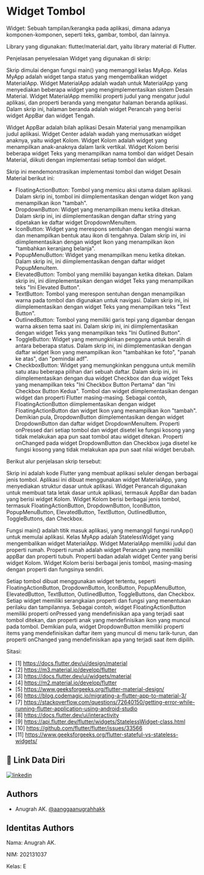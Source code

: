 
# Widget Tombol

Widget: Sebuah tampilan/kerangka pada aplikasi, dimana adanya komponen-komponen, seperti teks, gambar, tombol, dan lainnya.

Library yang digunakan: flutter/material.dart, yaitu library material di Flutter.

Penjelasan penyelesaian Widget yang digunakan di skrip:

Skrip dimulai dengan fungsi main() yang memanggil kelas MyApp. Kelas MyApp adalah widget tanpa status yang mengembalikan widget MaterialApp. Widget MaterialApp adalah wadah untuk MaterialApp yang menyediakan beberapa widget yang mengimplementasikan sistem Desain Material. Widget MaterialApp memiliki properti judul yang mengatur judul aplikasi, dan properti beranda yang mengatur halaman beranda aplikasi. Dalam skrip ini, halaman beranda adalah widget Perancah yang berisi widget AppBar dan widget Tengah.

Widget AppBar adalah bilah aplikasi Desain Material yang menampilkan judul aplikasi. Widget Center adalah wadah yang memusatkan widget anaknya, yaitu widget Kolom. Widget Kolom adalah widget yang menampilkan anak-anaknya dalam larik vertikal. Widget Kolom berisi beberapa widget Teks yang menampilkan nama tombol dan widget Desain Material, diikuti dengan implementasi setiap tombol dan widget.

Skrip ini mendemonstrasikan implementasi tombol dan widget Desain Material berikut ini:
- FloatingActionButton: Tombol yang memicu aksi utama dalam aplikasi. Dalam skrip ini, tombol ini diimplementasikan dengan widget Ikon yang menampilkan ikon "tambah".
- DropdownButton: Widget yang menampilkan menu ketika ditekan. Dalam skrip ini, ini diimplementasikan dengan daftar string yang dipetakan ke daftar widget DropdownMenuItem.
- IconButton: Widget yang merespons sentuhan dengan mengisi warna dan menampilkan bentuk atau ikon di tengahnya. Dalam skrip ini, ini diimplementasikan dengan widget Ikon yang menampilkan ikon "tambahkan keranjang belanja".
- PopupMenuButton: Widget yang menampilkan menu ketika ditekan. Dalam skrip ini, ini diimplementasikan dengan daftar widget PopupMenuItem.
- ElevatedButton: Tombol yang memiliki bayangan ketika ditekan. Dalam skrip ini, ini diimplementasikan dengan widget Teks yang menampilkan teks "Ini Elevated Button".
- TextButton: Tombol yang merespon sentuhan dengan menampilkan warna pada tombol dan digunakan untuk navigasi. Dalam skrip ini, ini diimplementasikan dengan widget Teks yang menampilkan teks "Text Button".
- OutlinedButton: Tombol yang memiliki garis tepi yang digambar dengan warna aksen tema saat ini. Dalam skrip ini, ini diimplementasikan dengan widget Teks yang menampilkan teks "Ini Outlined Button".
- ToggleButton: Widget yang memungkinkan pengguna untuk beralih di antara beberapa status. Dalam skrip ini, ini diimplementasikan dengan daftar widget Ikon yang menampilkan ikon "tambahkan ke foto", "panah ke atas", dan "pemindai adf".
- CheckboxButton: Widget yang memungkinkan pengguna untuk memilih satu atau beberapa pilihan dari sebuah daftar. Dalam skrip ini, ini diimplementasikan dengan dua widget Checkbox dan dua widget Teks yang menampilkan teks "Ini Checkbox Button Pertama" dan "Ini Checkbox Button Kedua".
Tombol dan widget diimplementasikan dengan widget dan properti Flutter masing-masing. Sebagai contoh, FloatingActionButton diimplementasikan dengan widget FloatingActionButton dan widget Ikon yang menampilkan ikon "tambah". Demikian pula, DropdownButton diimplementasikan dengan widget DropdownButton dan daftar widget DropdownMenuItem.
Properti onPressed dari setiap tombol dan widget disetel ke fungsi kosong yang tidak melakukan apa pun saat tombol atau widget ditekan. Properti onChanged pada widget DropdownButton dan Checkbox juga disetel ke fungsi kosong yang tidak melakukan apa pun saat nilai widget berubah.

Berikut alur penjelasan skrip tersebut:

Skrip ini adalah kode Flutter yang membuat aplikasi seluler dengan berbagai jenis tombol. Aplikasi ini dibuat menggunakan widget MaterialApp, yang menyediakan struktur dasar untuk aplikasi. Widget Perancah digunakan untuk membuat tata letak dasar untuk aplikasi, termasuk AppBar dan badan yang berisi widget Kolom. Widget Kolom berisi berbagai jenis tombol, termasuk FloatingActionButton, DropdownButton, IconButton, PopupMenuButton, ElevatedButton, TextButton, OutlinedButton, ToggleButtons, dan Checkbox.

Fungsi main() adalah titik masuk aplikasi, yang memanggil fungsi runApp() untuk memulai aplikasi. Kelas MyApp adalah StatelessWidget yang mengembalikan widget MaterialApp. Widget MaterialApp memiliki judul dan properti rumah. Properti rumah adalah widget Perancah yang memiliki appBar dan properti tubuh. Properti badan adalah widget Center yang berisi widget Kolom. Widget Kolom berisi berbagai jenis tombol, masing-masing dengan properti dan fungsinya sendiri.

Setiap tombol dibuat menggunakan widget tertentu, seperti FloatingActionButton, DropdownButton, IconButton, PopupMenuButton, ElevatedButton, TextButton, OutlinedButton, ToggleButtons, dan Checkbox. Setiap widget memiliki serangkaian properti dan fungsi yang menentukan perilaku dan tampilannya. Sebagai contoh, widget FloatingActionButton memiliki properti onPressed yang mendefinisikan apa yang terjadi saat tombol ditekan, dan properti anak yang mendefinisikan ikon yang muncul pada tombol. Demikian pula, widget DropdownButton memiliki properti items yang mendefinisikan daftar item yang muncul di menu tarik-turun, dan properti onChanged yang mendefinisikan apa yang terjadi saat item dipilih.

Sitasi:
- [1] https://docs.flutter.dev/ui/design/material
- [2] https://m3.material.io/develop/flutter
- [3] https://docs.flutter.dev/ui/widgets/material
- [4] https://m2.material.io/develop/flutter
- [5] https://www.geeksforgeeks.org/flutter-material-design/
- [6] https://blog.codemagic.io/migrating-a-flutter-app-to-material-3/
- [7] https://stackoverflow.com/questions/72640150/getting-error-while-running-flutter-application-using-android-studio
- [8] https://docs.flutter.dev/ui/interactivity
- [9] https://api.flutter.dev/flutter/widgets/StatelessWidget-class.html
- [10] https://github.com/flutter/flutter/issues/33566
- [11] https://www.geeksforgeeks.org/flutter-stateful-vs-stateless-widgets/

## 🔗 Link Data Diri
[![linkedin](https://img.shields.io/badge/linkedin-0A66C2?style=for-the-badge&logo=linkedin&logoColor=white)](https://www.linkedin.com/in/anugrahak)

## Authors

- Anugrah AK. [@aanggaanugrahhakk](https://www.github.com/aanggaanugrahhakk)


## Identitas Authors

Nama: Anugrah AK.

NIM: 202131037

Kelas: E
